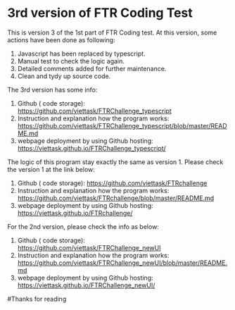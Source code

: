 # 3rd version of FTR Coding Test 

This is version 3 of the 1st part of FTR Coding test. At this version, some actions have been done as following:
1. Javascript has been replaced by typescript.
2. Manual test to check the logic again.
3. Detailed comments added for further maintenance.
4. Clean and tydy up source code.

The 3rd version has some info:
1. Github ( code storage): https://github.com/viettask/FTRChallenge_typescript
2. Instruction and explanation how the program works: https://github.com/viettask/FTRChallenge_typescript/blob/master/README.md
3. webpage deployment by using Github hosting: https://viettask.github.io/FTRChallenge_typescript/

The logic of this program stay exactly the same as version 1. Please check the version 1 at the link below:
1. Github ( code storage): https://github.com/viettask/FTRchallenge
2. Instruction and explanation how the program works: https://github.com/viettask/FTRchallenge/blob/master/README.md
3. webpage deployment by using Github hosting: https://viettask.github.io/FTRchallenge/

For the 2nd version, please check the info as below:
1. Github ( code storage): https://github.com/viettask/FTRChallenge_newUI
2. Instruction and explanation how the program works: https://github.com/viettask/FTRChallenge_newUI/blob/master/README.md
3. webpage deployment by using Github hosting: https://viettask.github.io/FTRChallenge_newUI/

#Thanks for reading

